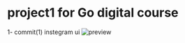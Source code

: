 # project1 for Go digital course

1- commit(1) instegram ui
![preview](https://user-images.githubusercontent.com/34460669/148061392-034d064f-bea0-4db6-9afc-17ec71ae5468.jpg)

